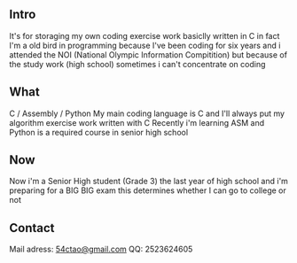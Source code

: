 ## Intro
It's for storaging my own coding exercise work basiclly written in C
in fact I'm a old bird in programming because I've been coding for six years
and i attended the NOI (National Olympic Information Compitition)
but because of the study work (high school) sometimes i can't concentrate on
coding

## What
C / Assembly / Python
My main coding language is C
and I'll always put my algorithm exercise work written with C
Recently i'm learning ASM
and Python is a required course in senior high school

## Now
Now i'm a Senior High student (Grade 3) 
the last year of high school
and i'm preparing for a BIG BIG exam
this determines whether I can go to college or not
    
## Contact
Mail adress: 54ctao@gmail.com
QQ: 2523624605 
